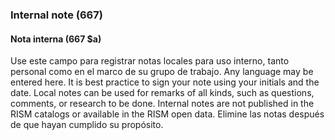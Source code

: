 ### Internal note (667)

#### Nota interna (667 $a)

Use este campo para registrar notas locales para uso interno, tanto personal como en el marco de su grupo de trabajo. Any language may be entered here. It is best practice to sign your note using your initials and the date. Local notes can be used for remarks of all kinds, such as questions, comments, or research to be done. Internal notes are not published in the RISM catalogs or available in the RISM open data. Elimine las notas después de que hayan cumplido su propósito.
